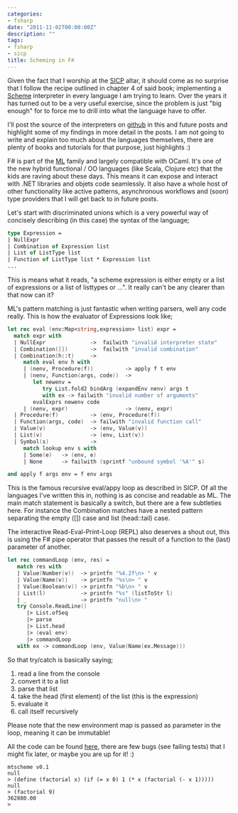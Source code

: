 ```yaml
---
categories:
- fsharp
date: "2011-11-02T00:00:00Z"
description: ""
tags:
- fsharp
- sicp
title: Scheming in F#
---
```


Given the fact that I worship at the <a href="http://mitpress.mit.edu/sicp/">SICP</a> altar, it should come as no surprise that I follow the recipe outlined in chapter 4 of said book; implementing a <a href="http://en.wikipedia.org/wiki/Scheme_(programming_language)">Scheme</a> interpreter in every language I am trying to learn. Over the years it has turned out to be a very useful exercise, since the problem is just "big enough" for to force me to drill into what the language have to offer.

I'll post the source of the interpreters on <a href="https://github.com/martintrojer/">github</a> in this and future posts and highlight some of my findings in more detail in the posts. I am not going to write and explain too much about the languages themselves, there are plenty of books and tutorials for that purpose, just highlights :)

F# is part of the <a href="http://en.wikipedia.org/wiki/ML_(programming_language)">ML</a> family and largely compatible with OCaml. It's one of the new hybrid functional / OO languages (like Scala, Clojure etc) that the kids are raving about these days. This means it can expose and interact with .NET libraries and objets code seamlessly. It also have a whole host of other functionality like active patterns, asynchronous workflows and (soon) type providers that I will get back to in future posts.

Let's start with discriminated unions which is a very powerful way of concisely describing (in this case) the syntax of the language;

```fsharp
type Expression =
| NullExpr
| Combination of Expression list
| List of ListType list
| Function of ListType list * Expression list
...
```

This is means what it reads, "a scheme expression is either empty or a list of expressions or a list of listtypes or ...". It really can't be any clearer than that now can it?

ML's pattern matching is just fantastic when writing parsers, well any code really. This is how the evaluator of Expressions look like;

```fsharp
let rec eval (env:Map<string,expression> list) expr =
  match expr with
  | NullExpr              ->  failwith "invalid interpreter state"
  | Combination([])       ->  failwith "invalid combination"
  | Combination(h::t)     ->
     match eval env h with
     | (nenv, Procedure(f))          -> apply f t env
     | (nenv, Function(args, code))  ->
        let newenv =
           try List.fold2 bindArg (expandEnv nenv) args t
           with ex -> failwith "invalid number of arguments"
        evalExprs newenv code
     | (nenv, expr)                  -> (nenv, expr)
  | Procedure(f)          -> (env, Procedure(f))
  | Function(args, code)  -> failwith "invalid function call"
  | Value(v)              -> (env, Value(v))
  | List(v)               -> (env, List(v))
  | Symbol(s)             ->
     match lookup env s with
     | Some(e)   -> (env, e)
     | None      -> failwith (sprintf "unbound symbol '%A'" s)

and apply f args env = f env args
```

This is the famous recursive eval/appy loop as described in SICP. Of all the languages I've written this in, nothing is as concise and readable as ML. The main match statement is basically a switch, but there are a few subtleties here. For instance the Combination matches have a nested pattern separating the empty (\[\]) case and list (head::tail) case.

The interactive Read-Eval-Print-Loop (REPL) also deserves a shout out, this is using the F# pipe operator that passes the result of a function to the (last) parameter of another.

```fsharp
let rec commandLoop (env, res) =
   match res with
   | Value(Number(v))  -> printfn "%4.2f\n> " v
   | Value(Name(v))    -> printfn "%s\n> " v
   | Value(Boolean(v)) -> printfn "%b\n> " v
   | List(l)           -> printfn "%s" (listToStr l)
   | _                 -> printfn "null\n> "
   try Console.ReadLine()
      |> List.ofSeq
      |> parse
      |> List.head
      |> (eval env)
      |> commandLoop
   with ex -> commandLoop (env, Value(Name(ex.Message)))
```

So that try/catch is basically saying;

1. read a line from the console
2. convert it to a list
3. parse that list
4. take the head (first element) of the list (this is the expression)
5. evaluate it
6. call itself recursively

Please note that the new environment map is passed as parameter in the loop, meaning it can be immutable!

All the code can be found <a href="https://github.com/martintrojer/scheme-fsharp">here</a>, there are few bugs (see failing tests) that I might fix later, or maybe you are up for it! :)

```
mtscheme v0.1
null
> (define (factorial x) (if (= x 0) 1 (* x (factorial (- x 1)))))
null
> (factorial 9)
362880.00
>
```
